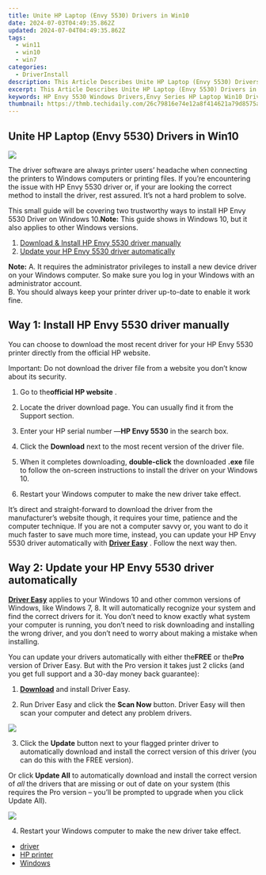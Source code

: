 ```yaml
---
title: Unite HP Laptop (Envy 5530) Drivers in Win10
date: 2024-07-03T04:49:35.862Z
updated: 2024-07-04T04:49:35.862Z
tags:
  - win11
  - win10
  - win7
categories:
  - DriverInstall
description: This Article Describes Unite HP Laptop (Envy 5530) Drivers in Win10
excerpt: This Article Describes Unite HP Laptop (Envy 5530) Drivers in Win10
keywords: HP Envy 5530 Windows Drivers,Envy Series HP Laptop Win10 Drivers,HP Laptops 5530 Windows Drivers Download,Win10 HP Envy 5530 Drivers Guide,HP Laptop Windows Drivers (Envy 5530),Compatibility HP Envy 5530 Drivers for Win10,HP Envy Series Windows Driver Downloads (Envy 5530)
thumbnail: https://thmb.techidaily.com/26c79816e74e12a8f414621a79d8575a6f7513edd59ad13bbdba2af26e7005b7.jpg
---
```


## Unite HP Laptop (Envy 5530) Drivers in Win10

![](https://images.drivereasy.com/wp-content/uploads/2018/02/img_5a8012476217a.jpg)

 The driver software are always printer users’ headache when connecting the printers to Windows computers or printing files. If you’re encountering the issue with HP Envy 5530 driver or, if your are looking the correct method to install the driver, rest assured. It’s not a hard problem to solve.

 This small guide will be covering two trustworthy ways to install HP Envy 5530 Driver on Windows 10.**Note:** This guide shows in Windows 10, but it also applies to other Windows versions.

1. [Download & Install HP Envy 5530 driver manually](#way1)
2. [Update your HP Envy 5530 driver automatically](#way2)

**Note:**
 A. It requires the administrator privileges to install a new device driver on your Windows computer. So make sure you log in your Windows with an administrator account.  
 B. You should always keep your printer driver up-to-date to enable it work fine.

## Way 1: Install HP Envy 5530 driver manually

 You can choose to download the most recent driver for your HP Envy 5530 printer directly from the official HP website.

 Important: Do not download the driver file from a website you don’t know about its security.

 1) Go to the**official HP website** .

 2) Locate the driver download page. You can usually find it from the Support section.

 3) Enter your HP serial number —**HP Envy 5530**  in the search box.

 4) Click the **Download**  next to the most recent version of the driver file.

 5) When it completes downloading, **double-click**  the downloaded **.exe**  file to follow the on-screen instructions to install the driver on your Windows 10.

 6) Restart your Windows computer to make the new driver take effect.

 It’s direct and straight-forward to download the driver from the manufacturer’s website though, it requires your time, patience and the computer technique. If you are not a computer savvy or, you want to do it much faster to save much more time, instead, you can update your HP Envy 5530 driver automatically with **[Driver Easy](https://tools.techidaily.com/drivereasy/download/)**  . Follow the next way then.

## Way 2: Update your HP Envy 5530 driver automatically

**[Driver Easy](https://tools.techidaily.com/drivereasy/download/)**  applies to your Windows 10 and other common versions of Windows, like Windows 7, 8\. It will automatically recognize your system and find the correct drivers for it. You don’t need to know exactly what system your computer is running, you don’t need to risk downloading and installing the wrong driver, and you don’t need to worry about making a mistake when installing.

 You can update your drivers automatically with either the**FREE** or the**Pro** version of Driver Easy. But with the Pro version it takes just 2 clicks (and you get full support and a 30-day money back guarantee):

 1) **[Download](https://tools.techidaily.com/drivereasy/download/)**   and install Driver Easy.

 2) Run Driver Easy and click the **Scan Now**   button. Driver Easy will then scan your computer and detect any problem drivers.

![](https://images.drivereasy.com/wp-content/uploads/2018/02/img_5a80170227025.jpg)

3) Click the **Update**  button next to your flagged printer driver to automatically download and install the correct version of this driver (you can do this with the FREE version).

Or click **Update All**  to automatically download and install the correct version of _all_  the drivers that are missing or out of date on your system (this requires the Pro version – you’ll be prompted to upgrade when you click Update All).

![](https://images.drivereasy.com/wp-content/uploads/2018/02/img_5a80184c31794.jpg)

4) Restart your Windows computer to make the new driver take effect.

* [driver](https://tools.techidaily.com/drivereasy/download/)
* [HP printer](https://tools.techidaily.com/drivereasy/download/)
* [Windows](https://tools.techidaily.com/drivereasy/download/)

<ins class="adsbygoogle"
     style="display:block"
     data-ad-format="autorelaxed"
     data-ad-client="ca-pub-7571918770474297"
     data-ad-slot="1223367746"></ins>



<ins class="adsbygoogle"
     style="display:block"
     data-ad-client="ca-pub-7571918770474297"
     data-ad-slot="8358498916"
     data-ad-format="auto"
     data-full-width-responsive="true"></ins>


